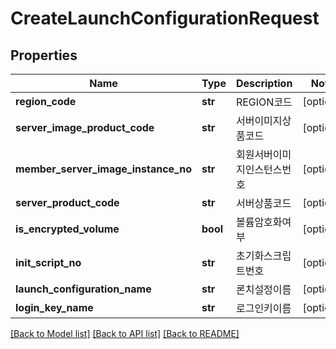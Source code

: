 # CreateLaunchConfigurationRequest

## Properties
Name | Type | Description | Notes
------------ | ------------- | ------------- | -------------
**region_code** | **str** | REGION코드 | [optional] 
**server_image_product_code** | **str** | 서버이미지상품코드 | [optional] 
**member_server_image_instance_no** | **str** | 회원서버이미지인스턴스번호 | [optional] 
**server_product_code** | **str** | 서버상품코드 | [optional] 
**is_encrypted_volume** | **bool** | 볼륨암호화여부 | [optional] 
**init_script_no** | **str** | 초기화스크립트번호 | [optional] 
**launch_configuration_name** | **str** | 론치설정이름 | [optional] 
**login_key_name** | **str** | 로그인키이름 | [optional] 

[[Back to Model list]](../README.md#documentation-for-models) [[Back to API list]](../README.md#documentation-for-api-endpoints) [[Back to README]](../README.md)


